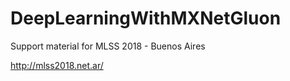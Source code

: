 # DeepLearningWithMXNetGluon

Support material for MLSS 2018 - Buenos Aires

http://mlss2018.net.ar/
